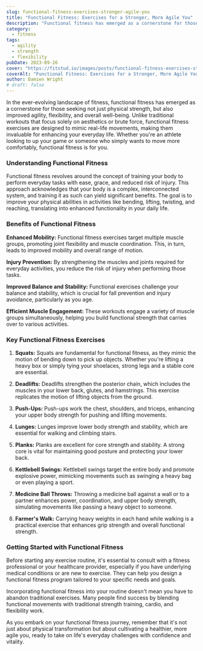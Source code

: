 ```yaml
---
slug: functional-fitness-exercises-stronger-agile-you
title: "Functional Fitness: Exercises for a Stronger, More Agile You"
description: "Functional fitness has emerged as a cornerstone for those seeking not just physical strength, but also improved agility, flexibility, and overall well-being."
category:
  - fitness
tags:
  - agility
  - strength
  - flexibility
pubDate: 2023-09-26
cover: "https://fitstud.io/images/posts/functional-fitness-exercises-stronger-agile-you.webp"
coverAlt: "Functional Fitness: Exercises for a Stronger, More Agile You"
author: Damien Wright
# draft: false
---
```


In the ever-evolving landscape of fitness, functional fitness has emerged as a cornerstone for those seeking not just physical strength, but also improved agility, flexibility, and overall well-being. Unlike traditional workouts that focus solely on aesthetics or brute force, functional fitness exercises are designed to mimic real-life movements, making them invaluable for enhancing your everyday life. Whether you're an athlete looking to up your game or someone who simply wants to move more comfortably, functional fitness is for you.

### Understanding Functional Fitness

Functional fitness revolves around the concept of training your body to perform everyday tasks with ease, grace, and reduced risk of injury. This approach acknowledges that your body is a complex, interconnected system, and training it as such can yield significant benefits. The goal is to improve your physical abilities in activities like bending, lifting, twisting, and reaching, translating into enhanced functionality in your daily life.

### Benefits of Functional Fitness

**Enhanced Mobility:** Functional fitness exercises target multiple muscle groups, promoting joint flexibility and muscle coordination. This, in turn, leads to improved mobility and overall range of motion.

**Injury Prevention:** By strengthening the muscles and joints required for everyday activities, you reduce the risk of injury when performing those tasks.

**Improved Balance and Stability:** Functional exercises challenge your balance and stability, which is crucial for fall prevention and injury avoidance, particularly as you age.

**Efficient Muscle Engagement:** These workouts engage a variety of muscle groups simultaneously, helping you build functional strength that carries over to various activities.

### Key Functional Fitness Exercises

1. **Squats:** Squats are fundamental for functional fitness, as they mimic the motion of bending down to pick up objects. Whether you're lifting a heavy box or simply tying your shoelaces, strong legs and a stable core are essential.

2. **Deadlifts:** Deadlifts strengthen the posterior chain, which includes the muscles in your lower back, glutes, and hamstrings. This exercise replicates the motion of lifting objects from the ground.

3. **Push-Ups:** Push-ups work the chest, shoulders, and triceps, enhancing your upper body strength for pushing and lifting movements.

4. **Lunges:** Lunges improve lower body strength and stability, which are essential for walking and climbing stairs.

5. **Planks:** Planks are excellent for core strength and stability. A strong core is vital for maintaining good posture and protecting your lower back.

6. **Kettlebell Swings:** Kettlebell swings target the entire body and promote explosive power, mimicking movements such as swinging a heavy bag or even playing a sport.

7. **Medicine Ball Throws:** Throwing a medicine ball against a wall or to a partner enhances power, coordination, and upper body strength, simulating movements like passing a heavy object to someone.

8. **Farmer's Walk:** Carrying heavy weights in each hand while walking is a practical exercise that enhances grip strength and overall functional strength.

### Getting Started with Functional Fitness

Before starting any exercise routine, it's essential to consult with a fitness professional or your healthcare provider, especially if you have underlying medical conditions or are new to exercise. They can help you design a functional fitness program tailored to your specific needs and goals.

Incorporating functional fitness into your routine doesn't mean you have to abandon traditional exercises. Many people find success by blending functional movements with traditional strength training, cardio, and flexibility work.

As you embark on your functional fitness journey, remember that it's not just about physical transformation but about cultivating a healthier, more agile you, ready to take on life's everyday challenges with confidence and vitality.
